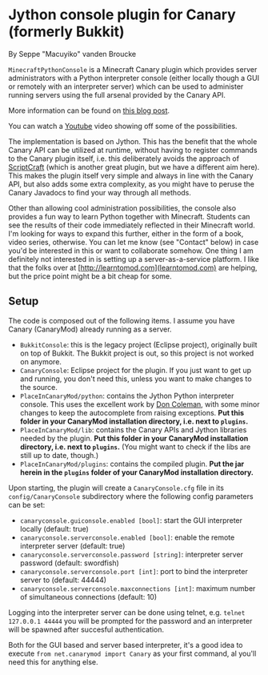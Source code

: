 # Jython console plugin for Canary (formerly Bukkit)

By Seppe "Macuyiko" vanden Broucke

`MinecraftPythonConsole` is a Minecraft Canary plugin which provides server administrators with a Python interpreter console (either locally though a GUI or remotely with an interpreter server) which can be used to administer running servers using the full arsenal provided by the Canary API.

More information can be found on [this blog post](http://blog.macuyiko.com/post/2015/rebuilding-our-jython-console-plugin-for-minecraft.html).

You can watch a [Youtube](https://www.youtube.com/watch?v=j4JfwS5hNlw) video showing off some of the possibilities.

The implementation is based on Jython. This has the benefit that the whole Canary API can be utilized at runtime, without having to register commands to the Canary plugin itself, i.e. this deliberately avoids the approach of [ScriptCraft](http://scriptcraftjs.org/) (which is another great plugin, but we have a different aim here). This makes the plugin itself very simple and always in line with the Canary API, but also adds some extra complexity, as you might have to peruse the Canary Javadocs to find your way through all methods.

Other than allowing cool administration possibilities, the console also provides a fun way to learn Python together with Minecraft. Students can see the results of their code immediately reflected in their Minecraft world. I'm looking for ways to expand this further, either in the form of a book, video series, otherwise. You can let me know (see "Contact" below) in case you'd be interested in this or want to collaborate somehow. One thing I am definitely not interested in is setting up a server-as-a-service platform. I like that the folks over at [http://learntomod.com](learntomod.com) are helping, but the price point might be a bit cheap for some.

## Setup

The code is composed out of the following items. I assume you have Canary (CanaryMod) already running as a server.

* `BukkitConsole`: this is the legacy project (Eclipse project), originally built on top of Bukkit. The Bukkit project is out, so this project is not worked on anymore.
* `CanaryConsole`: Eclipse project for the plugin. If you just want to get up and running, you don't need this, unless you want to make changes to the source.
* `PlaceInCanaryMod/python`: contains the Jython Python interpreter console. This uses the excellent work by [Don Coleman](http://don.freeshell.org/jython/), with some minor changes to keep the autocomplete from raising exceptions. **Put this folder in your CanaryMod installation directory, i.e. next to `plugins`.**
* `PlaceInCanaryMod/lib`: contains the Canary APIs and Jython libraries needed by the plugin. **Put this folder in your CanaryMod installation directory, i.e. next to `plugins`.** (You might want to check if the libs are still up to date, though.)
* `PlaceInCanaryMod/plugins`: contains the compiled plugin. **Put the jar herein in the `plugins` folder of your CanaryMod installation directory.**

Upon starting, the plugin will create a `CanaryConsole.cfg` file in its `config/CanaryConsole` subdirectory where the following config parameters can be set:

* `canaryconsole.guiconsole.enabled [bool]`: start the GUI interpreter locally (default: true)
* `canaryconsole.serverconsole.enabled [bool]`: enable the remote interpreter server (default: true)
* `canaryconsole.serverconsole.password [string]`: interpreter server password (default: swordfish)
* `canaryconsole.serverconsole.port [int]`: port to bind the interpreter server to (default: 44444)
* `canaryconsole.serverconsole.maxconnections [int]`: maximum number of simultaneous connections (default: 10)

Logging into the interpreter server can be done using telnet, e.g. `telnet 127.0.0.1 44444` you will be prompted for the password and an interpreter will be spawned after succesful authentication.

Both for the GUI based and server based interpreter, it's a good idea to execute `from net.canarymod import Canary` as your first command, al you'll need this for anything else.

